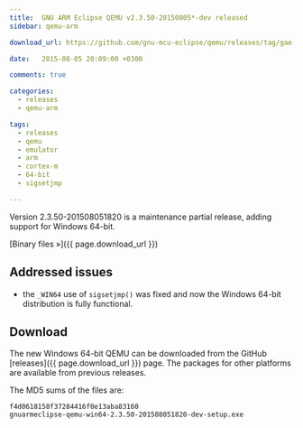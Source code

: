 ```yaml
---
title:  GNU ARM Eclipse QEMU v2.3.50-20150805*-dev released
sidebar: qemu-arm

download_url: https://github.com/gnu-mcu-eclipse/qemu/releases/tag/gae-2.3.50-20150805

date:   2015-08-05 20:09:00 +0300

comments: true

categories:
  - releases
  - qemu-arm

tags:
  - releases
  - qemu
  - emulator
  - arm
  - cortex-m
  - 64-bit
  - sigsetjmp

---
```


Version 2.3.50-201508051820 is a maintenance partial release, adding support for Windows 64-bit.

[Binary files »]({{ page.download_url }})

## Addressed issues

* the `_WIN64` use of `sigsetjmp()` was fixed and now the Windows 64-bit distribution is fully functional.

## Download

The new Windows 64-bit QEMU can be downloaded from the GitHub [releases]({{ page.download_url }}) page. The packages for other platforms are available from previous releases.

The MD5 sums of the files are:

	f4d0618158f37284416f0e13aba83160
	gnuarmeclipse-qemu-win64-2.3.50-201508051820-dev-setup.exe
